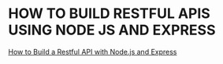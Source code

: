# HOW TO BUILD RESTFUL APIS USING NODE JS AND EXPRESS
[How to Build a Restful API with Node.js and Express](https://www.youtube.com/watch?v=pKd0Rpw7O48)